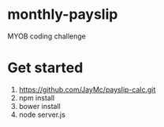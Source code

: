 # monthly-payslip
MYOB coding challenge

# Get started
 1. https://github.com/JayMc/payslip-calc.git
 2. npm install
 3. bower install
 4. node server.js



